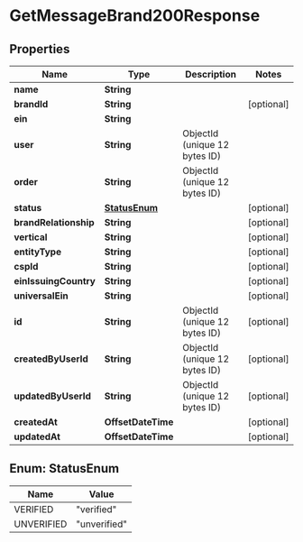 

# GetMessageBrand200Response


## Properties

| Name | Type | Description | Notes |
|------------ | ------------- | ------------- | -------------|
|**name** | **String** |  |  |
|**brandId** | **String** |  |  [optional] |
|**ein** | **String** |  |  |
|**user** | **String** | ObjectId (unique 12 bytes ID) |  |
|**order** | **String** | ObjectId (unique 12 bytes ID) |  |
|**status** | [**StatusEnum**](#StatusEnum) |  |  [optional] |
|**brandRelationship** | **String** |  |  [optional] |
|**vertical** | **String** |  |  [optional] |
|**entityType** | **String** |  |  [optional] |
|**cspId** | **String** |  |  [optional] |
|**einIssuingCountry** | **String** |  |  [optional] |
|**universalEin** | **String** |  |  [optional] |
|**id** | **String** | ObjectId (unique 12 bytes ID) |  [optional] |
|**createdByUserId** | **String** | ObjectId (unique 12 bytes ID) |  [optional] |
|**updatedByUserId** | **String** | ObjectId (unique 12 bytes ID) |  [optional] |
|**createdAt** | **OffsetDateTime** |  |  [optional] |
|**updatedAt** | **OffsetDateTime** |  |  [optional] |



## Enum: StatusEnum

| Name | Value |
|---- | -----|
| VERIFIED | &quot;verified&quot; |
| UNVERIFIED | &quot;unverified&quot; |



